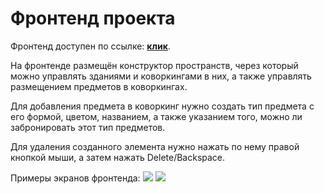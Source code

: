 # Фронтенд проекта

Фронтенд доступен по ссылке: [**клик**](https://prod-team-13-cltnksuj.REDACTED/).

На фронтенде размещён конструктор пространств, через который можно управлять зданиями и коворкингами в них, а также
управлять размещением предметов в коворкингах.

Для добавления предмета в коворкинг нужно создать тип предмета с его формой, цветом, названием,
а также указанием того, можно ли забронировать этот тип предметов.

Для удаления созданного элемента нужно нажать по нему правой кнопкой мыши, а затем нажать Delete/Backspace.

Примеры экранов фронтенда:
![](../files/frontend_1.jpg)
![](../files/frontend_2.jpg)
